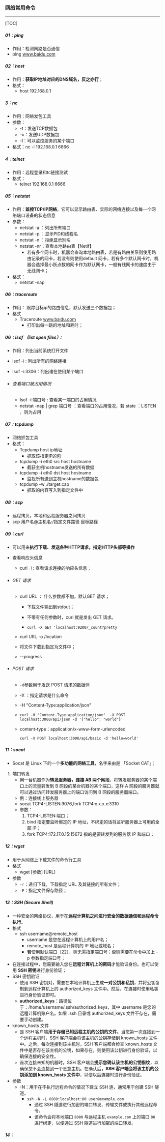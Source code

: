 ### 网络常用命令

------

[TOC]

##### 01：ping

- 作用：检测网路是否通信
- ping www.baidu.com

##### 02：host

- 作用：**获取IP地址对应的DNS域名，反之亦行**；
- 格式：
  - host 192.168.0.1

##### 3：nc

- 作用：网络发包工具
- 参数：
  - -t：发送TCP数据包
  - -u：发送UDP数据包
  - -l：可以监控服务的某个端口
- 格式：nc -l 192.168.0.1 6666

##### 4：telnet

- 作用：远程登录和tc链接测试
- 格式：
  - telnet 192.168.0.1 6666

##### 05：netstat 

- 作用：**监控TCP/IP网络**，它可以显示路由表、实际的网络连接以及每一个网络端口设备的状态信息
- 参数：
  - netstat  -a ：列出所有端口
  - netstat -p  ：显示PID和线程名
  - netstat -n  ：拒绝显示别名
  - netstat -nr：查看本地路由表【Netif】
    - 若有多个网卡时，机器会查询本地路由表，若是有路由关系则使用路由记录的网卡，若没有则使用default 网卡，若有多个默认网卡时，机器会选择最小跃点数的网卡作为默认网卡，一般有线网卡的速度由于无线网卡；
- 格式：
  - netstat -nap

##### 06：traceroute

-  作用： 跟踪目标ip的路由信息，默认发送三个数据包；
- 格式
  - Traceroute www.baidu.com 
    - 打印出每一跳的地址和耗时；

##### 06：lsof （list open files）：

- 作用：列出当前系统打开文件

- lsof -i   :  列出所有的网络连接

- lsof -i:3306：列出谁在使用某个端口

- ###### 查看端口被占用情况

  - lsof -i:端口号   :  查看某一端口的占用情况
  - netstat -nap | grep 端口号 ：查看端口的占用情况，若 state ：LISTEN ，则为占用

##### 07：tcpdump

- 网络抓包工具
- 格式：
  - Tcpdump host ip地址
    - 抓取该指定IP的包
  - tcpdump -i eth0 src host hostname
    - 截获主机hostname发送的所有数据
  - tcpdump -i eth0 dst host hostname
    - 监视所有送到主机hostname的数据包
  - tcpdump -w ./target.cap
    - 抓取的内容写入到指定文件中

##### 08：scp

- 远程拷贝，本地和远程服务器之间拷贝
- scp  用户名@主机名:/指定文件路径  目标路径

##### 09：curl

- 可以用来**执行下载、发送各种HTTP请求，指定HTTP头部等操作**

- 查看响应头信息

  - curl -I : 查看请求连接的响应头信息；

- ###### GET 请求

  - curl URL ： 什么参数都不加，默认GET 请求；

    - 下载文件输出到stdout；

    - 不带有任何参数时，curl 就是发出 GET 请求。

    - ```shell
      curl -X GET 'localhost:9200/_count?pretty
      ```

  -  curl URL  -o  /location

    - 将文件下载到指定为文件中；
    - --progress

- ###### POST 请求

  - `-d`参数用于发送 POST 请求的数据体

  - -X ：指定请求是什么命令

  - -H "Content-Type:application/json"

  - ```shell
    curl -H "Content-Type:application/json"  -X POST localhost:3000/api/json -d '{"hello": "world"}' 
    ```

  - content-type：application/x-www-form-urlencoded

    ```shell
    curl -X POST localhost:3000/api/basic -d 'hello=world'
    ```


##### 11：socat

- Socat 是 Linux 下的一个**多功能的网络工具**，名字来由是 「Socket CAT」；

1. 端口转发
   - 用一台机器作为**转发服务器，连接 AB 两个网段**，将转发服务器的某个端口上的流量转发到 B 网段的某台机器的某个端口，这样 A 网段的服务器就可以通过访问转发服务器上的端口访问到 B 网段的服务器端口。
   - 例：连接线上服务器
   - socat TCP4-LISTEN:9076,fork TCP4:x.x.x.x:3310
   - 参数：
     1.  TCP4-LISTEN:端口；
     2. bind 指定要监听绑定的 IP 地址，不绑定的话将监听服务器上可用的全部 IP；
     3. fork TCP4:172.17.0.15:15672 指的是要转发到的服务器 IP 和端口；

##### 12：wget

- 用于从网络上下载文件的命令行工具
- 格式
  - wget [参数] [URL]
- 参数
  - `-r`：递归下载，下载指定 URL 及其链接的所有文件；
  - `-P`：指定文件保存路径；

##### 13：SSH (Secure Shell)

- 一种安全的网络协议，用于在**远程计算机之间进行安全的数据通信和远程命令执行**。
- 格式
  - ssh username@remote_host
    - username 是您在远程计算机上的用户名；
    - remote_host 是远程计算机的 IP 地址或域名；
    - 若使用默认端口（22），则无需指定端口号；否则需要在命令中加上 -p 参数指定端口号；
- 在连接过程中，您需要输入您在**远程计算机上的密码**才能验证身份。也可以使用 **SSH 密钥**进行身份验证；
- SSH 密钥验证
  - 使用 SSH 密钥对，需要在本地计算机上生成**一对公钥和私钥**，并将公钥复制到远程计算机上的 authorized_keys 文件中。然后，在连接时使用私钥进行身份验证即可。
  - **authorized_keys**：路径位于：/home/username/.ssh/authorized_keys，其中 username 是您的远程计算机账户名。如果 .ssh 目录或 authorized_keys 文件不存在，需要手动创建。
- known_hosts 文件
  - 是 SSH 客户端**用于存储已知远程主机的公钥的文件**。当您第一次连接到一个远程主机时，SSH 客户端会将该主机的公钥存储到 known_hosts 文件中。之后，每次连接到该主机时，SSH 客户端都会检查 known_hosts 文件中是否存在该主机的公钥，如果存在，则使用该公钥进行身份验证，以确保连接的安全性。
  - 首次连接未知的机器时，SSH 客户端会**提示您确认该主机的公钥指纹**，以确保您不会连接到一个恶意主机。在确认后，**SSH 客户端会将该主机的公钥添加到 known_hosts 文件中**，以便以后连接时进行身份验证。
- 参数
  - -N：用于在不执行远程命令的情况下建立 SSH 连，通常用于创建 SSH 隧道。
    - `ssh -N -L 8080:localhost:80 user@example.com`
      - 通过 SSH 隧道进行加密的端口转发、传输文件或执行其他远程命令。
      - 该命令会将本地端口 `8080` 与远程主机 `example.com` 上的端口 `80` 进行绑定，以便通过 SSH 隧道进行加密的端口转发。

##### 14：